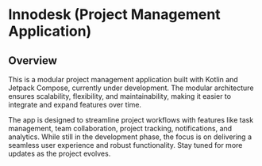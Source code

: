 # Innodesk (Project Management Application)

## Overview

This is a modular project management application built with Kotlin and Jetpack Compose, currently under development. The modular architecture ensures scalability, flexibility, and maintainability, making it easier to integrate and expand features over time.

The app is designed to streamline project workflows with features like task management, team collaboration, project tracking, notifications, and analytics. While still in the development phase, the focus is on delivering a seamless user experience and robust functionality. Stay tuned for more updates as the project evolves.
